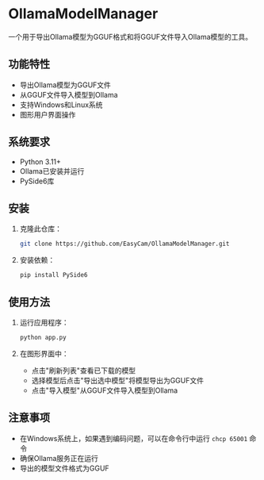 # OllamaModelManager

一个用于导出Ollama模型为GGUF格式和将GGUF文件导入Ollama模型的工具。

## 功能特性

- 导出Ollama模型为GGUF文件
- 从GGUF文件导入模型到Ollama
- 支持Windows和Linux系统
- 图形用户界面操作

## 系统要求

- Python 3.11+
- Ollama已安装并运行
- PySide6库

## 安装

1. 克隆此仓库：
   ```bash
   git clone https://github.com/EasyCam/OllamaModelManager.git
   ```

2. 安装依赖：
   ```bash
   pip install PySide6
   ```

## 使用方法

1. 运行应用程序：
   ```bash
   python app.py
   ```

2. 在图形界面中：
   - 点击"刷新列表"查看已下载的模型
   - 选择模型后点击"导出选中模型"将模型导出为GGUF文件
   - 点击"导入模型"从GGUF文件导入模型到Ollama

## 注意事项

- 在Windows系统上，如果遇到编码问题，可以在命令行中运行 `chcp 65001` 命令
- 确保Ollama服务正在运行
- 导出的模型文件格式为GGUF
